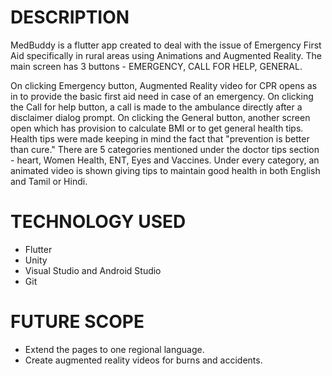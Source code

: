 # DESCRIPTION
MedBuddy is a flutter app created to deal with the issue of Emergency First Aid specifically in rural areas using Animations and Augmented Reality. 
The main screen has 3 buttons - EMERGENCY, CALL FOR HELP, GENERAL.

On clicking Emergency button, Augmented Reality video for CPR opens as in to provide the basic first aid need in case of an emergency.
On clicking the Call for help button, a call is made to the ambulance directly after a disclaimer dialog prompt.
On clicking the General button, another screen open which has provision to calculate BMI or to get general health tips. Health tips were made keeping in mind the fact that "prevention is better than cure." There are 5 categories mentioned under the doctor tips section - heart, Women Health, ENT, Eyes and Vaccines. Under every category, an animated video is shown giving tips to maintain good health in both English and Tamil or Hindi.

# TECHNOLOGY USED
- Flutter
- Unity
- Visual Studio and Android Studio
- Git

# FUTURE SCOPE
- Extend the pages to one regional language.
- Create augmented reality videos for burns and accidents.
